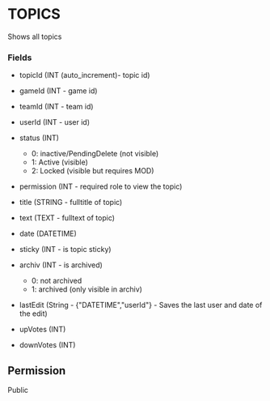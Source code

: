# TOPICS
Shows all topics

### Fields

- topicId (INT (auto_increment)- topic id)
- gameId (INT - game id)
- teamId (INT - team id)
- userId (INT - user id)
- status (INT)
  - 0: inactive/PendingDelete (not visible)
  - 1: Active (visible)
  - 2: Locked (visible but requires MOD)
- permission (INT - required role to view the topic)

- title (STRING - fulltitle of topic)
- text (TEXT - fulltext of topic)
- date (DATETIME)
- sticky (INT - is topic sticky)
- archiv (INT - is archived)
  - 0: not archived
  - 1: archived (only visible in archiv)
- lastEdit (String - {"DATETIME","userId"} - Saves the last user and date of the edit)

- upVotes (INT)
- downVotes (INT)


## Permission
Public

